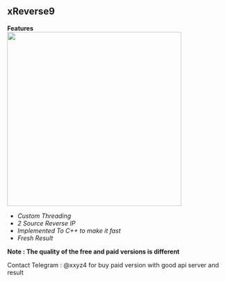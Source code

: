 ## xReverse9

  **Features** <br>
  <image src="https://raw.githubusercontent.com/yon3zu/xreverse9/main/xrev.png" height="400">
  
  - _Custom Threading_
  - _2 Source Reverse IP_
  - _Implemented To C++ to make it fast_
  - _Fresh Result_

   **Note : The quality of the free and paid versions is different**
 
Contact Telegram : @xxyz4 for buy paid version with good api server and result
